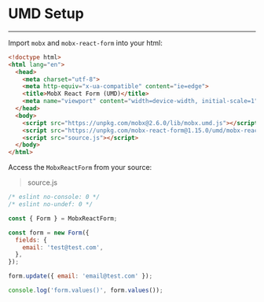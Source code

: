 # UMD Setup

---

Import `mobx` and `mobx-react-form` into your html:

```html
<!doctype html>
<html lang="en">
  <head>
    <meta charset="utf-8">
    <meta http-equiv="x-ua-compatible" content="ie=edge">
    <title>MobX React Form (UMD)</title>
    <meta name="viewport" content="width=device-width, initial-scale=1">
  </head>
  <body>
    <script src="https://unpkg.com/mobx@2.6.0/lib/mobx.umd.js"></script>
    <script src="https://unpkg.com/mobx-react-form@1.15.0/umd/mobx-react-form.umd.min.js"></script>
    <script src="source.js"></script>
  </body>
</html>
```

Access the `MobxReactForm` from your source:

> source.js

```javascript
/* eslint no-console: 0 */
/* eslint no-undef: 0 */

const { Form } = MobxReactForm;

const form = new Form({
  fields: {
    email: 'test@test.com',
  },
});

form.update({ email: 'email@test.com' });

console.log('form.values()', form.values());
```
